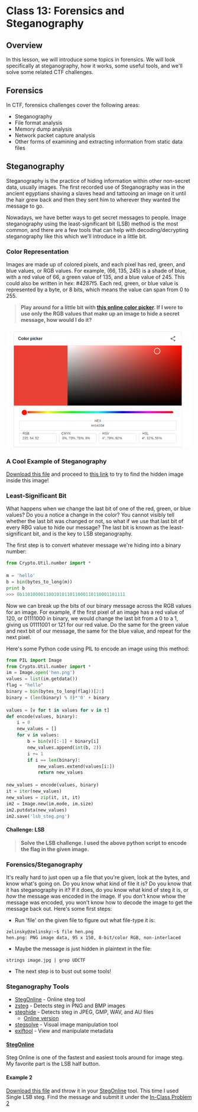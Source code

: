 # Class 13: Forensics and Steganography

## Overview
In this lesson, we will introduce some topics in forensics. We will look specifically at steganography, how it works, some useful tools, and we'll solve some related CTF challenges.

## Forensics
In CTF, forensics challenges cover the following areas:
* Steganography
* File format analysis
* Memory dump analysis
* Network packet capture analysis
* Other forms of examining and extracting information from static data files


## Steganography
Steganography is the practice of hiding information within other non-secret data, usually images. The first recorded use of Steganography was in the ancient egyptians shaving a slaves head and tattooing an image on it until the hair grew back and then they sent him to wherever they wanted the message to go.

Nowadays, we have better ways to get secret messages to people. Image steganography using the least-significant bit (LSB) method is the most common, and there are a few tools that can help with decoding/decrypting steganography like this which we'll introduce in a little bit.


### Color Representation
Images are made up of colored pixels, and each pixel has red, green, and blue values, or RGB values. For example, (66, 135, 245) is a shade of blue, with a red value of 66, a green value of 135, and a blue value of 245. This could also be written in hex: #4287f5. Each red, green, or blue value is represented by a byte, or 8 bits, which means the value can span from 0 to 255.

>**Play around for a little bit with [this online color picker](https://www.google.com/search?q=color+picker). If I were to use only the RGB values that make up an image to hide a secret message, how would I do it?**

![color](images/color.png)

### A Cool Example of Steganography
[Download this file](https://github.com/zelinsky/CTF-Course/blob/master/Forensics/Steganography/stego.png) and proceed to [this link](https://georgeom.net/StegOnline/upload) to try to find the hidden image inside this image!

### Least-Significant Bit
What happens when we change the last bit of one of the red, green, or blue values? Do you a notice a change in the color? You cannot visibly tell whether the last bit was changed or not, so what if we use that last bit of every RBG value to hide our message? The last bit is known as the least-significant bit, and is the key to LSB steganography.

The first step is to convert whatever message we're hiding into a binary number:
``` python
from Crypto.Util.number import *

m = 'hello'
b = bin(bytes_to_long(m))
print b
>>> 0b110100001100101011011000110110001101111
```

Now we can break up the bits of our binary message across the RGB values for an image. For example, if the first pixel of an image has a red value of 120, or 01111000 in binary, we would change the last bit from a 0 to a 1, giving us 01111001 or 121 for our red value. Do the same for the green value and next bit of our message, the same for the blue value, and repeat for the next pixel.

Here's some Python code using PIL to encode an image using this method:
```python
from PIL import Image
from Crypto.Util.number import *
im = Image.open('hen.png')
values = list(im.getdata())
flag = "hello"
binary = bin(bytes_to_long(flag))[2:]
binary = (len(binary) % 8)*'0' + binary
                
values = [v for t in values for v in t]
def encode(values, binary):
    i = 0
    new_values = []
    for v in values:
        b = bin(v)[:-1] + binary[i]
        new_values.append(int(b, 2))
        i += 1
        if i == len(binary):
            new_values.extend(values[i:])
            return new_values
        
new_values = encode(values, binary)
it = iter(new_values)
new_values = zip(it, it, it)
im2 = Image.new(im.mode, im.size)
im2.putdata(new_values)
im2.save('lsb_steg.png')
```

#### Challenge: LSB
>**Solve the LSB challenge. I used the above python script to encode the flag in the given image.**


### Forensics/Steganography
It's really hard to just open up a file that you're given, look at the bytes, and know what's going on. Do you know what kind of file it is? Do you know that it has steganography in it? If it does, do you know what kind of steg it is, or _how_ the message was encoded in the image. If you don't know whow the message was encoded, you won't know how to decode the image to get the message back out. Here's some first steps:

* Run 'file' on the given file to figure out what file-type it is:

```shell
zelinsky@zelinsky:~$ file hen.png 
hen.png: PNG image data, 95 x 150, 8-bit/color RGB, non-interlaced
```

* Maybe the message is just hidden in plaintext in the file:

```shell
strings image.jpg | grep UDCTF
```

* The next step is to bust out some tools!


### Steganography Tools
* [StegOnline](https://georgeom.net/StegOnline/upload) - Online steg tool
* [zsteg](https://github.com/zed-0xff/zsteg) - Detects steg in PNG and BMP images
* [steghide](http://steghide.sourceforge.net/) - Detects steg in JPEG, GMP, WAV, and AU files
  * [Online version](https://futureboy.us/stegano/decinput.html)
* [stegsolve](https://github.com/zardus/ctf-tools/blob/master/stegsolve/install) - Visual image manipulation tool
* [exiftool](https://sno.phy.queensu.ca/~phil/exiftool/exiftool_pod.html) - View and manipulate metadata


#### [StegOnline](https://georgeom.net/StegOnline/upload)
Steg Online is one of the fastest and easiest tools around for image steg. My favorite part is the LSB half button.

#### Example 2 
[Download this file](https://udctf.com/challenges#In-Class%20problem%201) and throw it in your [StegOnline](https://georgeom.net/StegOnline/upload) tool. This time I used Single LSB steg. Find the message and submit it under the [In-Class Problem 2](https://udctf.com/challenges#In-Class%20problem%202)

